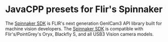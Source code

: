 JavaCPP presets for Flir's Spinnaker 
====================================

The [Spinnaker SDK](https://www.ptgrey.com/spinnaker-sdk) is FLIR's next generation GenICam3 API library built for machine vision developers. The [Spinnaker SDK](https://www.ptgrey.com/spinnaker-sdk) is compatible with Flir's/PointGrey's Oryx, Blackfly S, and all USB3 Vision camera models.

